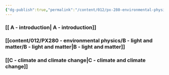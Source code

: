 ```yaml
---
{"dg-publish":true,"permalink":"/content/012/px-280-environmental-physics/px-280-0-environmental-physics/","noteIcon":"1","created":"2025-08-27T13:15:22.620+01:00","updated":"2025-01-06T12:05:40.000+00:00"}
---
```


### [[ A -  introduction\| A -  introduction]]
### [[content/012/PX280 - environmental physics/B - light and matter/B - light and matter\|B - light and matter]]
### [[C - climate and climate change\|C - climate and climate change]]
